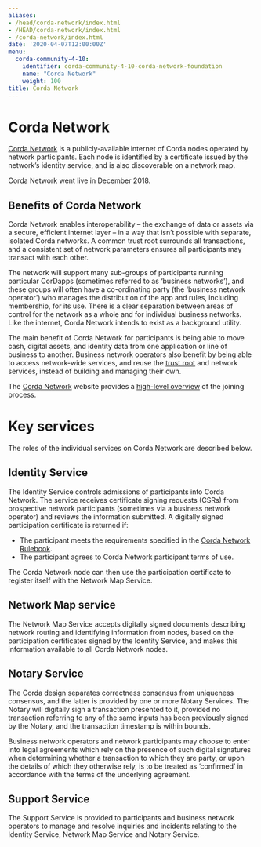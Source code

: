```yaml
---
aliases:
- /head/corda-network/index.html
- /HEAD/corda-network/index.html
- /corda-network/index.html
date: '2020-04-07T12:00:00Z'
menu:
  corda-community-4-10:
    identifier: corda-community-4-10-corda-network-foundation
    name: "Corda Network"
    weight: 100
title: Corda Network
---
```



# Corda Network


[Corda Network](https://corda.network/) is a publicly-available internet of Corda nodes operated by network participants. Each
node is identified by a certificate issued by the network’s identity service, and is also discoverable on a network map.

Corda Network went live in December 2018.

## Benefits of Corda Network

Corda Network enables interoperability – the exchange of data or assets via a secure, efficient internet layer – in a way
that isn’t possible with separate, isolated Corda networks. A common trust root surrounds all transactions, and a consistent set of network parameters ensures all participants may transact with each other.

The network will support many sub-groups of participants running particular CorDapps (sometimes referred to as ‘business networks’), and these groups will often have a co-ordinating party (the ‘business network operator’) who manages the distribution of the app and rules, including membership, for its use. There is a clear separation between areas of control for the network as a whole and for individual business networks. Like the internet, Corda Network intends to exist as a background utility.

The main benefit of Corda Network for participants is being able to move cash, digital assets, and identity data from one application or line of business to another. Business network operators also benefit by being able to access network-wide services, and reuse the [trust root](https://trust.corda.network/) and network services, instead of building and managing their own.

The [Corda Network](https://corda.network/) website provides a [high-level overview](https://corda.network/joining-corda-network/onboarding-workflow) of the joining process.


# Key services

The roles of the individual services on Corda Network are described below.

## Identity Service

The Identity Service controls admissions of participants into Corda Network. The service receives certificate
signing requests (CSRs) from prospective network participants (sometimes via a business network operator) and reviews the
information submitted. A digitally signed participation certificate is returned if:


* The participant meets the requirements specified in the [Corda Network Rulebook](https://corda.network/corda-network-rulebook/introduction).
* The participant agrees to Corda Network participant terms of use.

The Corda Network node can then use the participation certificate to register itself with the Network Map Service.


## Network Map service

The Network Map Service accepts digitally signed documents describing network routing and identifying information from
nodes, based on the participation certificates signed by the Identity Service, and makes this information available to all
Corda Network nodes.


## Notary Service

The Corda design separates correctness consensus from uniqueness consensus, and the latter is provided by one or more Notary
Services. The Notary will digitally sign a transaction presented to it, provided no transaction referring to
any of the same inputs has been previously signed by the Notary, and the transaction timestamp is within bounds.

Business network operators and network participants may choose to enter into legal agreements which rely on the presence
of such digital signatures when determining whether a transaction to which they are party, or upon the details of which they
otherwise rely, is to be treated as ‘confirmed’ in accordance with the terms of the underlying agreement.


## Support Service

The Support Service is provided to participants and business network operators to manage and resolve inquiries and incidents
relating to the Identity Service, Network Map Service and Notary Service.
